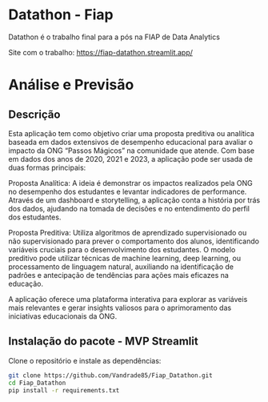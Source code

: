 # Datathon - Fiap
 Datathon é o trabalho final para a pós na FIAP de Data Analytics

 Site com o trabalho: https://fiap-datathon.streamlit.app/
 
# Análise e Previsão 

## Descrição
Esta aplicação tem como objetivo criar uma proposta preditiva ou analítica baseada em dados extensivos de desempenho educacional para avaliar o impacto da ONG “Passos Mágicos” na comunidade que atende. Com base em dados dos anos de 2020, 2021 e 2023, a aplicação pode ser usada de duas formas principais:

Proposta Analítica: A ideia é demonstrar os impactos realizados pela ONG no desempenho dos estudantes e levantar indicadores de performance. Através de um dashboard e storytelling, a aplicação conta a história por trás dos dados, ajudando na tomada de decisões e no entendimento do perfil dos estudantes.

Proposta Preditiva: Utiliza algoritmos de aprendizado supervisionado ou não supervisionado para prever o comportamento dos alunos, identificando variáveis cruciais para o desenvolvimento dos estudantes. O modelo preditivo pode utilizar técnicas de machine learning, deep learning, ou processamento de linguagem natural, auxiliando na identificação de padrões e antecipação de tendências para ações mais eficazes na educação.

A aplicação oferece uma plataforma interativa para explorar as variáveis mais relevantes e gerar insights valiosos para o aprimoramento das iniciativas educacionais da ONG.

## Instalação do pacote - MVP Streamlit 
Clone o repositório e instale as dependências:
```bash
git clone https://github.com/Vandrade85/Fiap_Datathon.git
cd Fiap_Datathon
pip install -r requirements.txt

